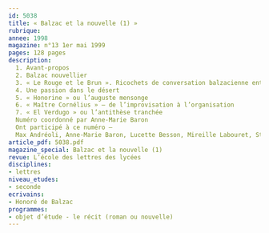 ```yaml
---
id: 5038
title: « Balzac et la nouvelle (1) »
rubrique: 
annee: 1998
magazine: n°13 1er mai 1999
pages: 128 pages
description: 
  1. Avant-propos
  2. Balzac nouvellier
  3. « Le Rouge et le Brun ». Ricochets de conversation balzacienne entre onze heures et minuit
  4. Une passion dans le désert
  5. « Honorine » ou l’auguste mensonge
  6. « Maître Cornélius » – de l’improvisation à l’organisation
  7. « El Verdugo » ou l’antithèse tranchée
  Numéro coordonné par Anne-Marie Baron
  Ont participé à ce numéro – 
  Max Andréoli, Anne-Marie Baron, Lucette Besson, Mireille Labouret, Stéphane Vachon et André Vanoncini
article_pdf: 5038.pdf
magazine_special: Balzac et la nouvelle (1)
revue: L’école des lettres des lycées
disciplines:
- lettres
niveau_etudes:
- seconde
ecrivains:
- Honoré de Balzac
programmes:
- objet d’étude - le récit (roman ou nouvelle)
---
```

